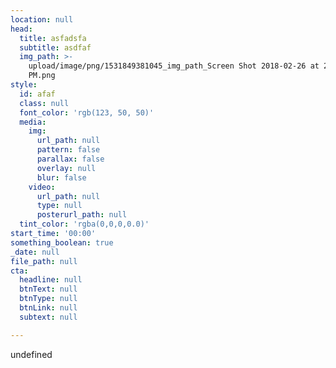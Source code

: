 ```yaml
---
location: null
head:
  title: asfadsfa
  subtitle: asdfaf
  img_path: >-
    upload/image/png/1531849381045_img_path_Screen Shot 2018-02-26 at 2.05.16
    PM.png
style:
  id: afaf
  class: null
  font_color: 'rgb(123, 50, 50)'
  media:
    img:
      url_path: null
      pattern: false
      parallax: false
      overlay: null
      blur: false
    video:
      url_path: null
      type: null
      posterurl_path: null
  tint_color: 'rgba(0,0,0,0.0)'
start_time: '00:00'
something_boolean: true
_date: null
file_path: null
cta:
  headline: null
  btnText: null
  btnType: null
  btnLink: null
  subtext: null

---
```



undefined


